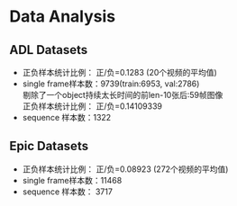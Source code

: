 # Data Analysis

## ADL Datasets

- 正负样本统计比例： 正/负=0.1283 (20个视频的平均值)
- single frame样本数：9739(train:6953, val:2786)   
    剔除了一个object持续太长时间的前len-10张后:59帧图像  
    正负样本统计比例： 正/负=0.14109339   
- sequence 样本数：1322

## Epic Datasets

- 正负样本统计比例： 正/负=0.08923 (272个视频的平均值)  
- single frame样本数：11468
- sequence 样本数： 3717